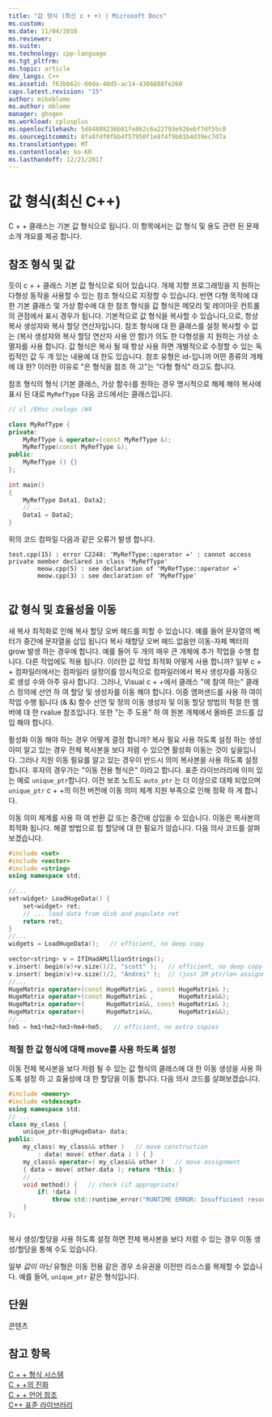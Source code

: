 ```yaml
---
title: "값 형식 (최신 c + +) | Microsoft Docs"
ms.custom: 
ms.date: 11/04/2016
ms.reviewer: 
ms.suite: 
ms.technology: cpp-language
ms.tgt_pltfrm: 
ms.topic: article
dev_langs: C++
ms.assetid: f63bb62c-60da-40d5-ac14-4366608fe260
caps.latest.revision: "15"
author: mikeblome
ms.author: mblome
manager: ghogen
ms.workload: cplusplus
ms.openlocfilehash: 5d84888236b81fe862c6a22793e926ebf7df55c0
ms.sourcegitcommit: 8fa8fdf0fbb4f57950f1e8f4f9b81b4d39ec7d7a
ms.translationtype: MT
ms.contentlocale: ko-KR
ms.lasthandoff: 12/21/2017
---
```

# <a name="value-types-modern-c"></a>값 형식(최신 C++)
C + + 클래스는 기본 값 형식으로 됩니다. 이 항목에서는 값 형식 및 용도 관련 된 문제 소개 개요를 제공 합니다.  
  
## <a name="value-vs-reference-types"></a>참조 형식 및 값  
 듯이 c + + 클래스 기본 값 형식으로 되어 있습니다. 개체 지향 프로그래밍을 지 원하는 다형성 동작을 사용할 수 있는 참조 형식으로 지정할 수 있습니다. 반면 다형 목적에 대 한 기본 클래스 및 가상 함수에 대 한 참조 형식을 값 형식은 메모리 및 레이아웃 컨트롤의 관점에서 표시 경우가 됩니다. 기본적으로 값 형식을 복사할 수 있습니다,으로, 항상 복사 생성자와 복사 할당 연산자입니다. 참조 형식에 대 한 클래스를 설정 복사할 수 없는 (복사 생성자와 복사 할당 연산자 사용 안 함)가 의도 한 다형성을 지 원하는 가상 소멸자를 사용 합니다. 값 형식은 복사 될 때 항상 사용 하면 개별적으로 수정할 수 있는 독립적인 값 두 개 있는 내용에 대 한도 있습니다. 참조 유형은 id-입니까 어떤 종류의 개체에 대 한? 이러한 이유로 "은 형식을 참조 하 고"는 "다형 형식" 라고도 합니다.  
  
 참조 형식의 형식 (기본 클래스, 가상 함수)를 원하는 경우 명시적으로 해제 해야 복사에 표시 된 대로 `MyRefType` 다음 코드에서는 클래스입니다.  
  
```cpp  
// cl /EHsc /nologo /W4  
  
class MyRefType {  
private:  
    MyRefType & operator=(const MyRefType &);  
    MyRefType(const MyRefType &);  
public:  
    MyRefType () {}  
};  
  
int main()  
{  
    MyRefType Data1, Data2;  
    // ...  
    Data1 = Data2;  
}  
```  
  
 위의 코드 컴파일 다음과 같은 오류가 발생 합니다.  
  
```Output  
test.cpp(15) : error C2248: 'MyRefType::operator =' : cannot access private member declared in class 'MyRefType'  
        meow.cpp(5) : see declaration of 'MyRefType::operator ='  
        meow.cpp(3) : see declaration of 'MyRefType'  
  
```  
  
## <a name="value-types-and-move-efficiency"></a>값 형식 및 효율성을 이동  
 새 복사 최적화로 인해 복사 할당 오버 헤드를 피할 수 있습니다. 예를 들어 문자열의 벡터가 중간에 문자열을 삽입 됩니다 복사 재할당 오버 헤드 없음만 이동-자체 벡터의 grow 발생 하는 경우에 합니다. 예를 들어 두 개의 매우 큰 개체에 추가 작업을 수행 합니다. 다른 작업에도 적용 됩니다. 이러한 값 작업 최적화 어떻게 사용 합니까? 일부 c + + 컴파일러에서는 컴파일러 설정이를 암시적으로 컴파일러에서 복사 생성자를 자동으로 생성 수와 아주 유사 합니다. 그러나, Visual c + +에서 클래스 "에 참여 하는" 클래스 정의에 선언 하 여 할당 및 생성자를 이동 해야 합니다. 이중 앰퍼샌드를 사용 하 여이 작업 수행 됩니다 (& &) 함수 선언 및 정의 이동 생성자 및 이동 할당 방법의 적절 한 멤버에 대 한 rvalue 참조입니다.  또한 "는 주 도용" 하 여 원본 개체에서 올바른 코드를 삽입 해야 합니다.  
  
 활성화 이동 해야 하는 경우 어떻게 결정 합니까? 복사 필요 사용 하도록 설정 하는 생성 이미 알고 있는 경우 전체 복사본을 보다 저렴 수 있으면 활성화 이동는 것이 싶을입니다. 그러나 지원 이동 필요를 알고 있는 경우이 반드시 의미 복사본을 사용 하도록 설정 합니다. 후자의 경우가는 "이동 전용 형식은" 이라고 합니다. 표준 라이브러리에 이미 있는 예로 `unique_ptr`합니다. 이전 보조 노트도 `auto_ptr` 는 더 이상으로 대체 되었으며 `unique_ptr` c + +의 이전 버전에 이동 의미 체계 지원 부족으로 인해 정확 하 게 합니다.  
  
 이동 의미 체계를 사용 하 여 반환 값 또는 중간에 삽입을 수 있습니다. 이동은 복사본의 최적화 됩니다. 해결 방법으로 힙 할당에 대 한 필요가 않습니다. 다음 의사 코드를 살펴보겠습니다.  
  
```cpp  
#include <set>  
#include <vector>  
#include <string>  
using namespace std;  
  
//...  
set<widget> LoadHugeData() {  
    set<widget> ret;  
    // ... load data from disk and populate ret  
    return ret;  
}  
//...  
widgets = LoadHugeData();   // efficient, no deep copy  
  
vector<string> v = IfIHadAMillionStrings();  
v.insert( begin(v)+v.size()/2, "scott" );   // efficient, no deep copy-shuffle  
v.insert( begin(v)+v.size()/2, "Andrei" );  // (just 1M ptr/len assignments)  
//...  
HugeMatrix operator+(const HugeMatrix& , const HugeMatrix& );  
HugeMatrix operator+(const HugeMatrix& ,       HugeMatrix&&);  
HugeMatrix operator+(      HugeMatrix&&, const HugeMatrix& );  
HugeMatrix operator+(      HugeMatrix&&,       HugeMatrix&&);  
//...  
hm5 = hm1+hm2+hm3+hm4+hm5;   // efficient, no extra copies  
```  
  
### <a name="enabling-move-for-appropriate-value-types"></a>적절 한 값 형식에 대해 move를 사용 하도록 설정  
 이동 전체 복사본을 보다 저렴 될 수 있는 값 형식의 클래스에 대 한 이동 생성을 사용 하도록 설정 하 고 효율성에 대 한 할당을 이동 합니다. 다음 의사 코드를 살펴보겠습니다.  
  
```cpp  
#include <memory>  
#include <stdexcept>  
using namespace std;  
// ...  
class my_class {  
    unique_ptr<BigHugeData> data;  
public:  
    my_class( my_class&& other )   // move construction  
        : data( move( other.data ) ) { }  
    my_class& operator=( my_class&& other )   // move assignment  
    { data = move( other.data ); return *this; }  
    // ...  
    void method() {   // check (if appropriate)  
        if( !data )   
            throw std::runtime_error("RUNTIME ERROR: Insufficient resources!");  
    }  
};  
  
```  
  
 복사 생성/할당을 사용 하도록 설정 하면 전체 복사본을 보다 저렴 수 있는 경우 이동 생성/할당을 통해 수도 있습니다.  
  
 일부 *값이 아닌* 유형은 이동 전용 같은 경우 소유권을 이전만 리소스를 복제할 수 없습니다. 예를 들어, `unique_ptr` 같은 형식입니다.  
  
## <a name="section"></a>단원  
 콘텐츠  
  
## <a name="see-also"></a>참고 항목  
 [C + + 형식 시스템](../cpp/cpp-type-system-modern-cpp.md)   
 [C + +의 진화](../cpp/welcome-back-to-cpp-modern-cpp.md)   
 [C + + 언어 참조](../cpp/cpp-language-reference.md)   
 [C++ 표준 라이브러리](../standard-library/cpp-standard-library-reference.md)